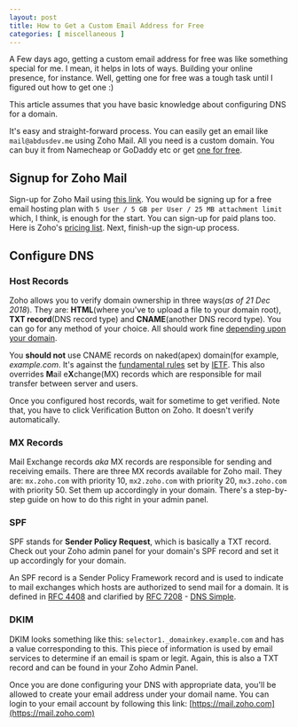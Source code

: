 ```yaml
---
layout: post
title: How to Get a Custom Email Address for Free
categories: [ miscellaneous ]
---
```


A Few days ago, getting a custom email address for free was like something special for me. I mean, it helps in lots of ways. Building your online presence, for instance. Well, getting one for free was a tough task until I figured out how to get one :) 

<p class="message">This article assumes that you have basic knowledge about configuring DNS for a domain.</p>

It's easy and straight-forward process. You can easily get an email like `mail@abdusdev.me` using Zoho Mail. All you need is a custom domain. You can buy it from Namecheap or GoDaddy etc or get [one for free](#). 

## Signup for Zoho Mail

Sign-up for Zoho Mail using [this link](https://workplace.zoho.com/orgsignup.do). You would be signing up for a free email hosting plan with `5 User / 5 GB per User / 25 MB attachment limit` which, I think, is enough for the start. You can sign-up for paid plans too. Here is Zoho's [pricing list](https://www.zoho.com/workplace/pricing.html). Next, finish-up the sign-up process. 

## Configure DNS

### Host Records

Zoho allows you to verify domain ownership in three ways(_as of 21 Dec 2018_). They are: **HTML**(where you've to upload a file to your domain root), **TXT record**(DNS record type) and **CNAME**(another DNS record type). You can go for any method of your choice. All should work fine [depending upon your domain](https://superuser.com/questions/264913/cant-set-example-com-as-a-cname-record).

<p class="message">You <strong>should not</strong> use CNAME records on naked(apex) domain(for example, <em>example.com</em>. It's against the <a href="https://tools.ietf.org/html/rfc1034#section-3.6.2">fundamental rules</a> set by <a href="https://www.ietf.org/">IETF</a>. This also overrides <strong>M</strong>ail e<strong>X</strong>change(MX) records which are responsible for mail transfer between server and users.</p>

Once you configured host records, wait for sometime to get verified. Note that, you have to click Verification Button on Zoho. It doesn't verify automatically.

### MX Records

Mail Exchange records _aka_ MX records are responsible for sending and receiving emails. There are three MX records available for Zoho mail. They are: `mx.zoho.com` with priority 10, `mx2.zoho.com` with priority 20, `mx3.zoho.com` with priority 50. Set them up accordingly in your domain. There's a step-by-step guide on how to do this right in your admin panel.

### SPF

SPF stands for **Sender Policy Request**, which is basically a TXT record. Check out your Zoho admin panel for your domain's SPF record and set it up accordingly for your domain.

<p class="message">
    An SPF record is a Sender Policy Framework record and is used to indicate to mail exchanges which hosts are authorized to send mail for a domain. It is defined in <a href="https://www.ietf.org/rfc/rfc4408.txt">RFC 4408</a> and clarified by <a href="https://www.ietf.org/rfc/rfc7208.txt">RFC 7208</a> - <a href="https://support.dnsimple.com/articles/spf-record/">DNS Simple</a>.
</p>

### DKIM

DKIM looks something like this: `selector1._domainkey.example.com` and has a value corresponding to this. This piece of information is used by email services to determine if an email is spam or legit. Again, this is also a TXT record and can be found in your Zoho Admin Panel.


Once you are done configuring your DNS with appropriate data, you'll be allowed to create your email address under your domail name. You can login to your email account by following this link: [https://mail.zoho.com](https://mail.zoho.com)